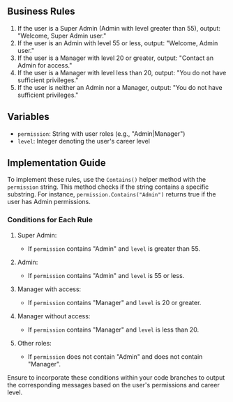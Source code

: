 ## Business Rules

1. If the user is a Super Admin (Admin with level greater than 55), output: "Welcome, Super Admin user."
2. If the user is an Admin with level 55 or less, output: "Welcome, Admin user."
3. If the user is a Manager with level 20 or greater, output: "Contact an Admin for access."
4. If the user is a Manager with level less than 20, output: "You do not have sufficient privileges."
5. If the user is neither an Admin nor a Manager, output: "You do not have sufficient privileges."

## Variables

- `permission`: String with user roles (e.g., "Admin|Manager")
- `level`: Integer denoting the user's career level

## Implementation Guide

To implement these rules, use the `Contains()` helper method with the `permission` string. This method checks if the string contains a specific substring. For instance, `permission.Contains("Admin")` returns true if the user has Admin permissions.

### Conditions for Each Rule

1. Super Admin:
   - If `permission` contains "Admin" and `level` is greater than 55.
   
2. Admin:
   - If `permission` contains "Admin" and `level` is 55 or less.

3. Manager with access:
   - If `permission` contains "Manager" and `level` is 20 or greater.

4. Manager without access:
   - If `permission` contains "Manager" and `level` is less than 20.

5. Other roles:
   - If `permission` does not contain "Admin" and does not contain "Manager".

Ensure to incorporate these conditions within your code branches to output the corresponding messages based on the user's permissions and career level.
